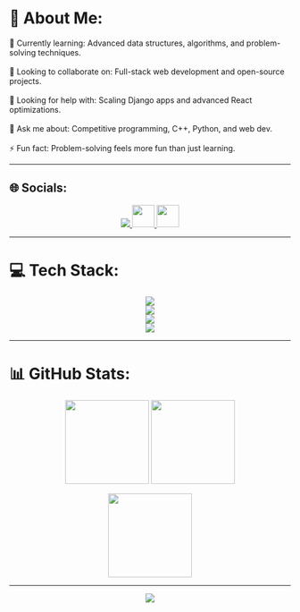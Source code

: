 # 💫 About Me:
🌱 Currently learning: Advanced data structures, algorithms, and problem-solving techniques.<br>  
🤝 Looking to collaborate on: Full-stack web development and open-source projects.<br>  
💛 Looking for help with: Scaling Django apps and advanced React optimizations.<br>  
💬 Ask me about: Competitive programming, C++, Python, and web dev.<br>  
⚡ Fun fact: Problem-solving feels more fun than just learning.  

---

## 🌐 Socials:
<p align="center">
  <a href="https://linkedin.com/in/shikharmishra07" target="_blank">
    <img src="https://skillicons.dev/icons?i=linkedin" />
  </a>
  <a href="mailto:shikharmishra682@gmail.com">
    <img src="https://img.shields.io/badge/Email-D14836?style=for-the-badge&logo=gmail&logoColor=white" height="40"/>
  </a>
  <a href="https://leetcode.com/u/shikharmishra682/" target="_blank">
    <img src="https://img.shields.io/badge/LeetCode-000000?style=for-the-badge&logo=leetcode&logoColor=white" height="40"/>
  </a>
</p>

---

# 💻 Tech Stack:
<p align="center">
  <img src="https://skillicons.dev/icons?i=c,cpp,java,python,javascript" /><br>
  <img src="https://skillicons.dev/icons?i=html,css,bootstrap,react,tailwind,django,fastapi,flutter" /><br>
  <img src="https://skillicons.dev/icons?i=mysql,sqlite,numpy,pandas,sklearn" /><br>
  <img src="https://skillicons.dev/icons?i=git,github,vscode" />
</p>

---

# 📊 GitHub Stats:
<p align="center">
  <img src="https://github-readme-stats.vercel.app/api?username=Shikhar-7&theme=cobalt&hide_border=false&include_all_commits=true&count_private=true" height="150"/>  
  <img src="https://nirzak-streak-stats.vercel.app/?user=Shikhar-7&theme=cobalt&hide_border=false" height="150"/>  
</p>

<p align="center">
  <img src="https://github-readme-stats.vercel.app/api/top-langs/?username=Shikhar-7&theme=cobalt&hide_border=false&include_all_commits=true&count_private=true&layout=compact" height="150"/>
</p>

---

<p align="center">
  <img src="https://visitcount.itsvg.in/api?id=Shikhar-7&icon=0&color=0" />
</p>


